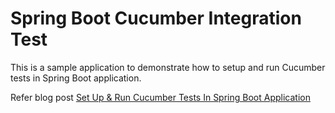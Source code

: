 # Spring Boot Cucumber Integration Test

This is a sample application to demonstrate how to setup and run Cucumber tests in Spring Boot application.

Refer blog post [Set Up & Run Cucumber Tests In Spring Boot Application](https://medium.com/@bcarunmail/set-up-and-run-cucumber-tests-in-spring-boot-application-d0c149d26220)
